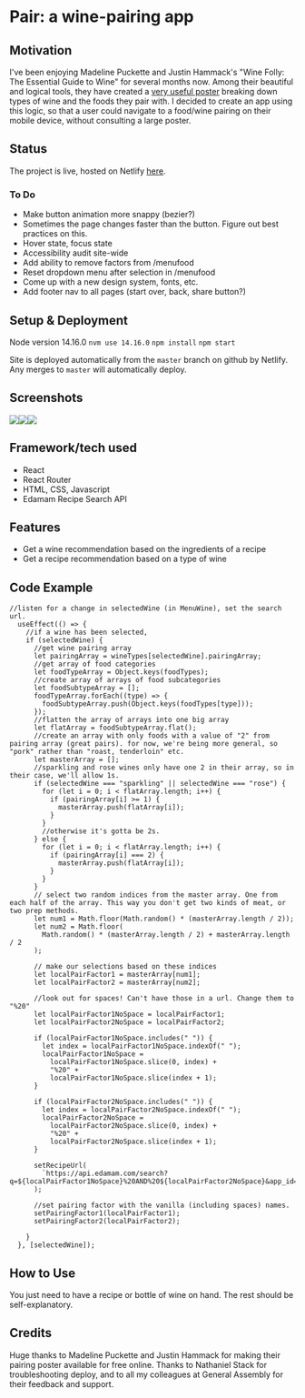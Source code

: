 # Pair: a wine-pairing app
## Motivation
I've been enjoying Madeline Puckette and Justin Hammack's "Wine Folly: The Essential Guide to Wine" for several months now. Among their beautiful and logical tools, they have created a [very useful poster](https://media.winefolly.com/AF-Poster.png) breaking down types of wine and the foods they pair with. I decided to create an app using this logic, so that a user could navigate to a food/wine pairing on their mobile device, without consulting a large poster.

## Status
The project is live, hosted on Netlify [here](https://practical-morse-7e5ebc.netlify.app/).

### To Do
- Make button animation more snappy (bezier?)
- Sometimes the page changes faster than the button. Figure out best practices on this.
- Hover state, focus state
- Accessibility audit site-wide
- Add ability to remove factors from /menufood
- Reset dropdown menu after selection in /menufood
- Come up with a new design system, fonts, etc.
- Add footer nav to all pages (start over, back, share button?)
## Setup & Deployment
Node version 14.16.0
`nvm use 14.16.0`
`npm install`
`npm start`

Site is deployed automatically from the `master` branch on github by Netlify. Any merges to `master` will automatically deploy.

## Screenshots
![](src/assets/screenshot1.jpeg)![](src/assets/screenshot2.jpeg)![](src/assets/screenshot3.jpeg)

## Framework/tech used
- React
- React Router
- HTML, CSS, Javascript
- Edamam Recipe Search API

## Features
- Get a wine recommendation based on the ingredients of a recipe
- Get a recipe recommendation based on a type of wine

## Code Example
```
//listen for a change in selectedWine (in MenuWine), set the search url.
  useEffect(() => {
    //if a wine has been selected,
    if (selectedWine) {
      //get wine pairing array
      let pairingArray = wineTypes[selectedWine].pairingArray;
      //get array of food categories
      let foodTypeArray = Object.keys(foodTypes);
      //create array of arrays of food subcategories
      let foodSubtypeArray = [];
      foodTypeArray.forEach((type) => {
        foodSubtypeArray.push(Object.keys(foodTypes[type]));
      });
      //flatten the array of arrays into one big array
      let flatArray = foodSubtypeArray.flat();
      //create an array with only foods with a value of "2" from pairing array (great pairs). for now, we're being more general, so "pork" rather than "roast, tenderloin" etc.
      let masterArray = [];
      //sparkling and rose wines only have one 2 in their array, so in their case, we'll allow 1s.
      if (selectedWine === "sparkling" || selectedWine === "rose") {
        for (let i = 0; i < flatArray.length; i++) {
          if (pairingArray[i] >= 1) {
            masterArray.push(flatArray[i]);
          }
        }
        //otherwise it's gotta be 2s.
      } else {
        for (let i = 0; i < flatArray.length; i++) {
          if (pairingArray[i] === 2) {
            masterArray.push(flatArray[i]);
          }
        }
      }
      // select two random indices from the master array. One from each half of the array. This way you don't get two kinds of meat, or two prep methods.
      let num1 = Math.floor(Math.random() * (masterArray.length / 2));
      let num2 = Math.floor(
        Math.random() * (masterArray.length / 2) + masterArray.length / 2
      );

      // make our selections based on these indices
      let localPairFactor1 = masterArray[num1];
      let localPairFactor2 = masterArray[num2];

      //look out for spaces! Can't have those in a url. Change them to "%20"
      let localPairFactor1NoSpace = localPairFactor1;
      let localPairFactor2NoSpace = localPairFactor2;

      if (localPairFactor1NoSpace.includes(" ")) {
        let index = localPairFactor1NoSpace.indexOf(" ");
        localPairFactor1NoSpace =
          localPairFactor1NoSpace.slice(0, index) +
          "%20" +
          localPairFactor1NoSpace.slice(index + 1);
      }

      if (localPairFactor2NoSpace.includes(" ")) {
        let index = localPairFactor2NoSpace.indexOf(" ");
        localPairFactor2NoSpace =
          localPairFactor2NoSpace.slice(0, index) +
          "%20" +
          localPairFactor2NoSpace.slice(index + 1);
      }

      setRecipeUrl(
        `https://api.edamam.com/search?q=${localPairFactor1NoSpace}%20AND%20${localPairFactor2NoSpace}&app_id=d9740b8f&app_key=ef3b8ea5fd0b0bffed8b9bc13e135c91`
      );

      //set pairing factor with the vanilla (including spaces) names.
      setPairingFactor1(localPairFactor1);
      setPairingFactor2(localPairFactor2);
  
    }
  }, [selectedWine]);

```
## How to Use
You just need to have a recipe or bottle of wine on hand. The rest should be self-explanatory.

## Credits
Huge thanks to Madeline Puckette and Justin Hammack for making their pairing poster available for free online. Thanks to Nathaniel Stack for troubleshooting deploy, and to all my colleagues at General Assembly for their feedback and support.


